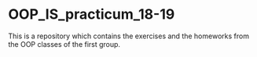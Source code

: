 # OOP_IS_practicum_18-19
 This is a repository which contains the exercises and the homeworks from the OOP classes of the first group.
